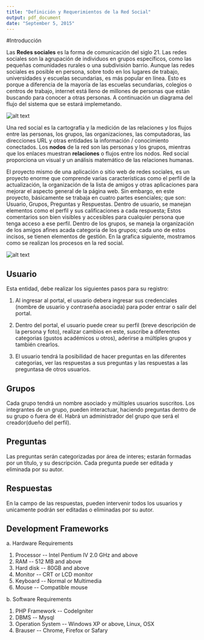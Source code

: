 ```yaml
---
title: "Definición y Requerimientos de la Red Social"
output: pdf_document
date: "September 5, 2015"
---
```


#Introducción

Las **Redes sociales** es la forma de comunicación del siglo 21. Las redes sociales son la agrupación de individuos en grupos específicos, como las pequeñas comunidades rurales o una subdivisión barrio. Aunque las redes sociales es posible en persona, sobre todo en los lugares de trabajo, universidades y escuelas secundarias, es más popular en línea. Esto es porque a diferencia de la mayoría de las escuelas secundarias, colegios o centros de trabajo, internet está lleno de millones de personas que están buscando para conocer a otras personas. A continuación un diagrama del flujo del sistema que se estará implemetando.


![alt text](img2.png)


Una red social es la cartografía y la medición de las relaciones y los flujos entre las personas, los grupos, las organizaciones, las computadoras, las direcciones URL y otras entidades la información / conocimiento conectados. Los **nodos** de la red son las personas y los grupos, mientras que los enlaces muestran **relaciones** o flujos entre los nodos. Red social proporciona un visual y un análisis matemático de las relaciones humanas.

El proyecto mismo de una aplicación o sitio web de redes sociales, es un proyecto enorme que comprende varias características como el perfil de la actualización, la organización de la lista de amigos y otras aplicaciones para mejorar el aspecto general de la página web. Sin embargo, en este proyecto, básicamente se trabaja en cuatro partes esenciales; que son: Usuario, Grupos, Preguntas y Respuestas. Dentro de usuario, se manejan elementos como el perfil y sus calificaciones a cada respuesta; Estos comentarios son bien visibles y accesibles para cualquier persona que tenga acceso a ese perfil. Dentro de los grupos, se maneja la organización de los amigos afines acada categoria de los grupos; cada uno de estos incisos, se tienen elementos de gestión. En la grafica siguiente, mostramos como se realizan los procesos en la red social.



![alt text](img1.png)



## Usuario

Esta entidad, debe realizar los siguientes pasos para su registro: 

1. Al ingresar al portal, el usuario debera ingresar sus credenciales (nombre de usuario y contraseña asociada) para poder entrar o salir del 
portal.

2. Dentro del portal, el usuario puede crear su perfil (breve descripción de la persona y foto), realizar cambios en este, suscribe a diferentes categorias (gustos académicos u otros), aderirse a múltiples grupos y también crearlos.

3. El usuario tendrá la posibilidad de hacer preguntas en las diferentes categorias, ver las respuestas a sus preguntas y las respuestas a las preguntasa de otros usuarios. 

## Grupos

Cada grupo tendrá un nombre asociado y múltiples usuarios suscritos. Los integrantes de un grupo, pueden interactuar, haciendo preguntas dentro de su grupo o fuera de él. Habrá un administrador del grupo que será el creador(dueño del perfil).

## Preguntas

Las preguntas serán categorizadas por área de interes; estarán formadas por un título, y su descripción. Cada pregunta puede ser editada y eliminada por su autor.


## Respuestas

En la campo de las respuestas, pueden intervenir todos los usuarios y unicamente podrán ser editadas o eliminadas por su autor.

## Development Frameworks

a. Hardware Requirements

1. Processor -- Intel Pentium IV 2.0 GHz and above
2. RAM		-- 	512 MB and above
3. Hard disk	--	80GB and above
4. Monitor	--	CRT or LCD monitor
5. Keyboard	--	Normal or Multimedia
6. Mouse		--	Compatible mouse

b. Software Requirements

1. PHP Framework -- CodeIgniter
2. DBMS -- Mysql
3. Operation System 	-- 	Windows XP or above, Linux, OSX
4. Brauser -- Chrome, Firefox or Safary

